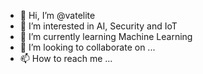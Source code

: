 - 👋 Hi, I’m @vatelite
- 👀 I’m interested in AI, Security and IoT
- 🌱 I’m currently learning Machine Learning
- 💞️ I’m looking to collaborate on ...
- 📫 How to reach me ...

<!---
vatelite/vatelite is a ✨ special ✨ repository because its `README.md` (this file) appears on your GitHub profile.
You can click the Preview link to take a look at your changes.
--->

